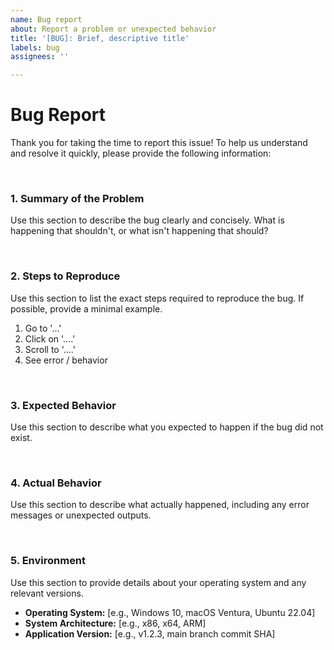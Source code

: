 ```yaml
---
name: Bug report
about: Report a problem or unexpected behavior
title: '[BUG]: Brief, descriptive title'
labels: bug
assignees: ''

---
```


# Bug Report
Thank you for taking the time to report this issue! To help us understand and resolve it quickly,
please provide the following information:

</br>

### 1. Summary of the Problem
Use this section to describe the bug clearly and concisely. What is happening that shouldn't, or
what isn't happening that should?

</br>

### 2. Steps to Reproduce
Use this section to list the exact steps required to reproduce the bug. If possible, provide a
minimal example.
1. Go to '...'
2. Click on '....'
3. Scroll to '....'
4. See error / behavior

</br>

### 3. Expected Behavior
Use this section to describe what you expected to happen if the bug did not exist.

</br>

### 4. Actual Behavior
Use this section to describe what actually happened, including any error messages or unexpected
outputs.

</br>

### 5. Environment
Use this section to provide details about your operating system and any relevant versions.

<div id="issue_env">
    <!-- Fill out the applicable sections below -->
    <ul>
        <li id="system_os">
            <strong>Operating System:</strong>
            [e.g., Windows 10, macOS Ventura, Ubuntu 22.04]
        </li>
        <li id="system_arch">
            <strong>System Architecture:</strong>
            [e.g., x86, x64, ARM]
        </li>
        <li id="app_version">
            <strong>Application Version:</strong>
            [e.g., v1.2.3, main branch commit SHA]
        </li>
    </ul>
</div>
